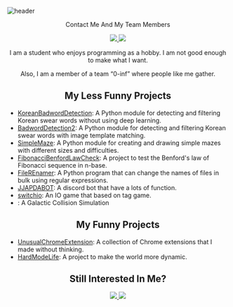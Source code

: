 ![header](https://capsule-render.vercel.app/api?type=waving&color=DAC3FA&height=300&section=header&text=seolmango&fontSize=90&animation=fadeIn&fontAlignY=38&desc=I%20Make%20Anything%20I%20Want!&descAlignY=60&descAlign=50)
<p align='center'> Contact Me And My Team Members </p>
<p align='center'>
  <a href="mailto:seolchaehwan@naver.com">
    <img src="https://img.shields.io/badge/EMail%20-%23DAC3FA.svg?&style=for-the-badge&&logoColor=white"/>
  </a>
  <a href="https://github.com/0-inf">
    <img src="https://img.shields.io/badge/ZERO%20TO%20INF%20-%23000000.svg?&style=for-the-badge&&logoColor=white"/>
  </a>
</p>
<p align='center'>
I am a student who enjoys programming as a hobby. I am not good enough to make what I want.
</p>
<p align='center'>
Also, I am a member of a team “0-inf” where people like me gather.
</p>
<div class="portfolio">
  <h2 align='center'>My Less Funny Projects</h1>
  <ul>
    <li><a href="https://github.com/seolmango/KoreanBadwordDetection">KoreanBadwordDetection</a>: A Python module for detecting and filtering Korean swear words without using deep learning.</li>
    <li><a href="https://github.com/0-inf/badwordDetection2">BadwordDetection2</a>: A Python module for detecting and filtering Korean swear words with image template matching.</li>
    <li><a href="https://github.com/seolmango/SimpleMaze">SimpleMaze</a>: A Python module for creating and drawing simple mazes with different sizes and difficulties.</li>
    <li><a href="https://github.com/seolmango/FibonacciBenfordLawCheck">FibonacciBenfordLawCheck</a>: A project to test the Benford's law of Fibonacci sequence in n-base.</li>
    <li><a href="https://github.com/seolmango/fileRenamer">FileREnamer</a>: A Python program that can change the names of files in bulk using regular expressions.</li>
    <li><a href="https://github.com/0-inf/JJAPDABOT">JJAPDABOT</a>: A discord bot that have a lots of function.</li>
    <li><a href="https://github.com/0-inf/switchio">switchio</a>: An IO game that based on tag game.</li>
    <li><a href="https://github.com/seolmango/galaxy_simulation"></a>: A Galactic Collision Simulation</li>
  </ul>
  <h2 align='center'>My Funny Projects</h1>
  <ul>
    <li><a href="https://github.com/seolmango/UnusualChromeExtension">UnusualChromeExtension</a>: A collection of Chrome extensions that I made without thinking.</li>
    <li><a href="https://github.com/seolmango/hardmodelife">HardModeLife</a>: A project to make the world more dynamic.</li>
  </ul>
</div>
<h2 align='center'>Still Interested In Me?</h2>
<p align='center'>
  <a href="https://www.instagram.com/lunarnewyearmango/">
    <img src="https://img.shields.io/badge/-Instargram-58B7FE?style=flat&logo=instagram&logoColor=white"/>
  </a>
  <a href="https://www.youtube.com/channel/UCfrfmPSPXdQ2koJJQLxCUOQ">
    <img src="https://img.shields.io/badge/-Youtube-FF0000?style=flat&logo=youtube&logoColor=white"/>
  </a>
</p>
